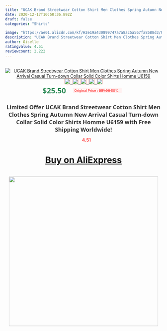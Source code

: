 ```yaml
---
title: "UCAK Brand Streetwear Cotton Shirt Men Clothes Spring Autumn New Arrival Casual Turn-down Collar Solid Color Shirts Homme U6159"
date: 2020-12-17T10:50:36.892Z
draft: false
categories: "Shirts"

image: "https://ae01.alicdn.com/kf/H2e19a430899747a7a8ac5a567fa8588d3/UCAK-Brand-Streetwear-Cotton-Shirt-Men-Clothes-Spring-Autumn-New-Arrival-Casual-Turn-down-Collar-Solid.jpg"
description: "UCAK Brand Streetwear Cotton Shirt Men Clothes Spring Autumn New Arrival Casual Turn-down Collar Solid Color Shirts Homme U6159"
author: Giselle
ratingvalue: 4.51
reviewcount: 2.222
---
```

<br>
<div style="text-align: center;">
<a href="https://s.click.aliexpress.com/e/_ASFm4N" target="_blank" rel="nofollow noopener noreferrer"><img alt="UCAK Brand Streetwear Cotton Shirt Men Clothes Spring Autumn New Arrival Casual Turn-down Collar Solid Color Shirts Homme U6159" class="magnifier-image" src="https://ae01.alicdn.com/kf/H2e19a430899747a7a8ac5a567fa8588d3/UCAK-Brand-Streetwear-Cotton-Shirt-Men-Clothes-Spring-Autumn-New-Arrival-Casual-Turn-down-Collar-Solid.jpg_640x640.jpg">
<br>
<img style="border:1px solid salmon" src="https://ae01.alicdn.com/kf/H2e19a430899747a7a8ac5a567fa8588d3/UCAK-Brand-Streetwear-Cotton-Shirt-Men-Clothes-Spring-Autumn-New-Arrival-Casual-Turn-down-Collar-Solid.jpg_120x120.jpg">&nbsp;&nbsp;<img style="border:1px solid salmon" src="https://ae01.alicdn.com/kf/H783b00bedf1f42b290535aa599df40ed0/UCAK-Brand-Streetwear-Cotton-Shirt-Men-Clothes-Spring-Autumn-New-Arrival-Casual-Turn-down-Collar-Solid.jpg_120x120.jpg">&nbsp;&nbsp;<img style="border:1px solid salmon" src="https://ae01.alicdn.com/kf/H804258819ec14c2db581576413b7d044c/UCAK-Brand-Streetwear-Cotton-Shirt-Men-Clothes-Spring-Autumn-New-Arrival-Casual-Turn-down-Collar-Solid.jpg_120x120.jpg">&nbsp;&nbsp;<img style="border:1px solid salmon" src="https://ae01.alicdn.com/kf/He2b1ebc1781045eda30d09802a791edeW/UCAK-Brand-Streetwear-Cotton-Shirt-Men-Clothes-Spring-Autumn-New-Arrival-Casual-Turn-down-Collar-Solid.jpg_120x120.jpg">&nbsp;&nbsp;<img style="border:1px solid salmon" src="https://ae01.alicdn.com/kf/H5254ab75ce1249d1949987a79b1ea999d/UCAK-Brand-Streetwear-Cotton-Shirt-Men-Clothes-Spring-Autumn-New-Arrival-Casual-Turn-down-Collar-Solid.jpg_120x120.jpg"></a></div><br0>
<div style="text-align: center;"><span style="background-color: white; border: 0px; box-sizing: border-box; color: seagreen; display: inline-block; font-family: &quot;open sans&quot; , &quot;arial&quot; , &quot;helvetica&quot; , sans-serif , &quot;heiti&quot;; font-size: 24px; font-stretch: inherit; font-weight: 700; line-height: inherit; margin: 0px 10px 0px 0px; padding: 0px; vertical-align: middle;">$25.50 </span>
<span style="background: rgb(255 , 241 , 241); border-radius: 3px; border: 0px; box-sizing: border-box; color: #ff4747; display: inline-block; font-family: inherit; font-size: 12px; font-stretch: inherit; font-style: inherit; font-variant: inherit; font-weight: 600; line-height: inherit; margin: 0px; padding: 2px 5px; transform: scale(0.9); vertical-align: middle;">Original Price : <b style="text-decoration: line-through;">$51.00 </b> 50%&nbsp;&nbsp;</span></div>
<h1 style="color: #333333; display: inline-block; font-family: &quot;open sans&quot; , &quot;arial&quot; , &quot;helvetica&quot; , sans-serif , &quot;heiti&quot;; font-size: 18px; font-stretch: inherit; font-weight: 700; text-align: center;">Limited Offer UCAK Brand Streetwear Cotton Shirt Men Clothes Spring Autumn New Arrival Casual Turn-down Collar Solid Color Shirts Homme U6159 with Free Shipping Worldwide!</h1>
<div style="color: #ff4747; text-align: center;">
<img src="https://4.bp.blogspot.com/-M0ZcTcb-5uY/XleCXlxnR4I/AAAAAAAAAEc/OrjgMkXV1oMQFaCRZj5HQwOCBcu3w1FegCPcBGAYYCw/s1600/star.png" style="height: 15px;">&nbsp;<b>4.51</b></div>
<div class="button_cont" align="center"><a class="buynow_a" href="https://s.click.aliexpress.com/e/_ASFm4N" target="_blank" rel="nofollow noopener noreferrer"><H1>Buy on AliExpress</H1></a></div><br>
<div class="separator" style="clear: both; text-align: center;">
<img src="https://lh3.googleusercontent.com/-pTy5HemUv9M/XlePHvY0dAI/AAAAAAAAAE4/0nX5iRUoIWY8eMW9Dpxeirr157OZliDIgCLcBGAsYHQ/s1600/badge.gif" width="480">
</div>
